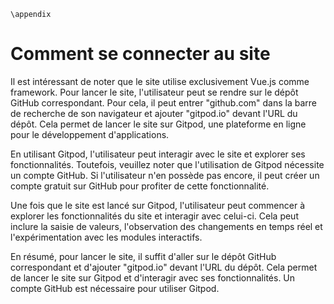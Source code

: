 ```{raw} latex
\appendix
```

# Comment se connecter au site
Il est intéressant de noter que le site utilise exclusivement Vue.js comme framework. Pour lancer le site, l'utilisateur peut se rendre sur le dépôt GitHub correspondant. Pour cela, il peut entrer "github.com" dans la barre de recherche de son navigateur et ajouter "gitpod.io" devant l'URL du dépôt. Cela permet de lancer le site sur Gitpod, une plateforme en ligne pour le développement d'applications.

En utilisant Gitpod, l'utilisateur peut interagir avec le site et explorer ses fonctionnalités. Toutefois, veuillez noter que l'utilisation de Gitpod nécessite un compte GitHub. Si l'utilisateur n'en possède pas encore, il peut créer un compte gratuit sur GitHub pour profiter de cette fonctionnalité.

Une fois que le site est lancé sur Gitpod, l'utilisateur peut commencer à explorer les fonctionnalités du site et interagir avec celui-ci. Cela peut inclure la saisie de valeurs, l'observation des changements en temps réel et l'expérimentation avec les modules interactifs.

En résumé, pour lancer le site, il suffit d'aller sur le dépôt GitHub correspondant et d'ajouter "gitpod.io" devant l'URL du dépôt. Cela permet de lancer le site sur Gitpod et d'interagir avec ses fonctionnalités. Un compte GitHub est nécessaire pour utiliser Gitpod.





